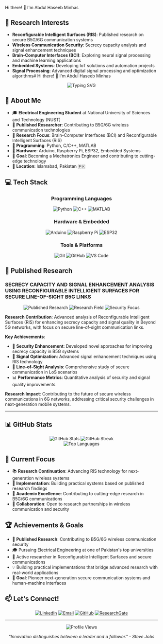 Hi there! 👋 I'm Abdul Haseeb Minhas

## 🔬 Research Interests

- **Reconfigurable Intelligent Surfaces (RIS)**: Published research on secure B5G/6G communication systems
- **Wireless Communication Security**: Secrecy capacity analysis and signal enhancement techniques
- **Brain-Computer Interfaces (BCI)**: Exploring neural signal processing and machine learning applications
- **Embedded Systems**: Developing IoT solutions and automation projects
- **Signal Processing**: Advanced digital signal processing and optimization algorithms# Hi there! 👋 I'm Abdul Haseeb Minhas

<div align="center">
  <img src="https://readme-typing-svg.herokuapp.com?font=Fira+Code&pause=1000&color=00FF00&width=435&lines=Electrical+Engineering+Student;BCI%2FRIS+Research+Enthusiast;Python+Developer;Embedded+Systems+Explorer;Future+Mechatronics+Engineer" alt="Typing SVG" />
</div>

## 🚀 About Me

- 🎓 **Electrical Engineering Student** at National University of Sciences and Technology (NUST)
- 📄 **Published Researcher**: Contributing to B5G/6G wireless communication technologies
- 🧠 **Research Focus**: Brain-Computer Interfaces (BCI) and Reconfigurable Intelligent Surfaces (RIS)
- 🐍 **Programming**: Python, C/C++, MATLAB
- 🤖 **Hardware**: Arduino, Raspberry Pi, ESP32, Embedded Systems
- 🎯 **Goal**: Becoming a Mechatronics Engineer and contributing to cutting-edge technology
- 📍 **Location**: Islamabad, Pakistan 🇵🇰

## 💻 Tech Stack

<div align="center">

### Programming Languages
![Python](https://img.shields.io/badge/Python-3776AB?style=for-the-badge&logo=python&logoColor=white)
![C++](https://img.shields.io/badge/C++-00599C?style=for-the-badge&logo=cplusplus&logoColor=white)
![MATLAB](https://img.shields.io/badge/MATLAB-0076A8?style=for-the-badge&logo=mathworks&logoColor=white)

### Hardware & Embedded
![Arduino](https://img.shields.io/badge/Arduino-00979D?style=for-the-badge&logo=arduino&logoColor=white)
![Raspberry Pi](https://img.shields.io/badge/Raspberry%20Pi-A22846?style=for-the-badge&logo=raspberry-pi&logoColor=white)
![ESP32](https://img.shields.io/badge/ESP32-000000?style=for-the-badge&logo=esphome&logoColor=white)

### Tools & Platforms
![Git](https://img.shields.io/badge/Git-F05032?style=for-the-badge&logo=git&logoColor=white)
![GitHub](https://img.shields.io/badge/GitHub-181717?style=for-the-badge&logo=github&logoColor=white)
![VS Code](https://img.shields.io/badge/VS%20Code-007ACC?style=for-the-badge&logo=visual-studio-code&logoColor=white)

</div>

## 📄 Published Research

### **SECRECY CAPACITY AND SIGNAL ENHANCEMENT ANALYSIS USING RECONFIGURABLE INTELLIGENT SURFACES FOR SECURE LINE-OF-SIGHT B5G LINKS**

<div align="center">
  <img src="https://img.shields.io/badge/Research-Published-brightgreen?style=for-the-badge&logo=academia&logoColor=white" alt="Published Research" />
  <img src="https://img.shields.io/badge/Field-B5G%2F6G%20Communications-blue?style=for-the-badge&logo=signal&logoColor=white" alt="Research Field" />
  <img src="https://img.shields.io/badge/Focus-RIS%20Security-red?style=for-the-badge&logo=shield&logoColor=white" alt="Security Focus" />
</div>

**Research Contribution**: Advanced analysis of Reconfigurable Intelligent Surfaces (RIS) for enhancing secrecy capacity and signal quality in Beyond 5G networks, with focus on secure line-of-sight communication links.

**Key Achievements**:
- 🔐 **Security Enhancement**: Developed novel approaches for improving secrecy capacity in B5G systems
- 📡 **Signal Optimization**: Advanced signal enhancement techniques using RIS technology  
- 🎯 **Line-of-Sight Analysis**: Comprehensive study of secure communication in LoS scenarios
- 📊 **Performance Metrics**: Quantitative analysis of security and signal quality improvements

**Research Impact**: Contributing to the future of secure wireless communications in 6G networks, addressing critical security challenges in next-generation mobile systems.

---

## 📊 GitHub Stats

<div align="center">
  <img src="https://github-readme-stats.vercel.app/api?username=skyward-1P&show_icons=true&theme=radical&hide_border=true" alt="GitHub Stats" />
  <img src="https://github-readme-streak-stats.herokuapp.com/?user=skyward-1P&theme=radical&hide_border=true" alt="GitHub Streak" />
</div>

<div align="center">
  <img src="https://github-readme-stats.vercel.app/api/top-langs/?username=skyward-1P&layout=compact&theme=radical&hide_border=true" alt="Top Languages" />
</div>

## 🎯 Current Focus

- 📚 **Research Continuation**: Advancing RIS technology for next-generation wireless systems
- 🔧 **Implementation**: Building practical systems based on published research findings
- 📖 **Academic Excellence**: Contributing to cutting-edge research in B5G/6G communications
- 🤝 **Collaboration**: Open to research partnerships in wireless communication and security

## 🏆 Achievements & Goals

- 📄 **Published Research**: Contributing to B5G/6G wireless communication security
- 🎓 Pursuing Electrical Engineering at one of Pakistan's top universities  
- 🔬 Active researcher in Reconfigurable Intelligent Surfaces and secure communications
- 💡 Building practical implementations that bridge advanced research with real-world applications
- 🌟 **Goal**: Pioneer next-generation secure communication systems and human-machine interfaces

## 📫 Let's Connect!

<div align="center">

[![LinkedIn](https://img.shields.io/badge/LinkedIn-0077B5?style=for-the-badge&logo=linkedin&logoColor=white)](https://www.linkedin.com/in/abdul-haseeb-minhas-0646b92b5)
[![Email](https://img.shields.io/badge/Email-D14836?style=for-the-badge&logo=gmail&logoColor=white)](mailto:hr3030670@gmail.com)
[![GitHub](https://img.shields.io/badge/GitHub-181717?style=for-the-badge&logo=github&logoColor=white)](https://github.com/skyward-1P)
[![ResearchGate](https://img.shields.io/badge/ResearchGate-00CCBB?style=for-the-badge&logo=researchgate&logoColor=white)](https://www.researchgate.net/profile/Abdul-Haseeb-143)

</div>

---

<div align="center">
  <img src="https://komarev.com/ghpvc/?username=skyward-1P&color=brightgreen&style=flat-square" alt="Profile Views" />
  
  *"Innovation distinguishes between a leader and a follower." - Steve Jobs*
</div>
